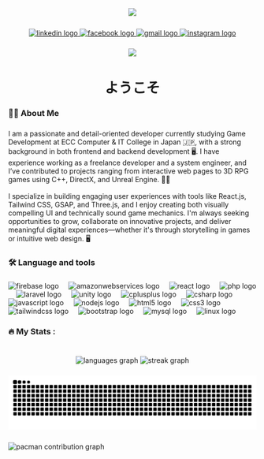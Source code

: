 <div align="center">
  <img height="150" src="https://media4.giphy.com/media/v1.Y2lkPTc5MGI3NjExcDN3dWxiZjV6cjFqaXRvZG54N3c3eXg3MWI1c3ZxanY0dDRrcW4zYyZlcD12MV9pbnRlcm5hbF9naWZfYnlfaWQmY3Q9Zw/t50xkytaTvhMvHLBhv/giphy.gif"  />
</div>

###

<div align="center">
  <a href="https://www.linkedin.com/in/hein-htet-naung-baa352178/" target="_blank">
    <img src="https://img.shields.io/static/v1?message=LinkedIn&logo=linkedin&label=&color=0077B5&logoColor=white&labelColor=&style=for-the-badge" height="25" alt="linkedin logo"  />
  </a>
  <a href="https://www.facebook.com/jstaurus/"  target="_blank"> 
    <img src="https://img.shields.io/static/v1?message=Facebook&logo=facebook&label=&color=1877F2&logoColor=white&labelColor=&style=for-the-badge" height="25" alt="facebook logo"  />
  </a>
  <a href="mailto:heinhtet9512@gmail.com" target="_blank">
    <img src="https://img.shields.io/static/v1?message=Gmail&logo=gmail&label=&color=D14836&logoColor=white&labelColor=&style=for-the-badge" height="25" alt="gmail logo"  />
  </a>
  <a href="https://www.instagram.com/tsukina_kaminari/" target="_blank">
    <img src="https://img.shields.io/static/v1?message=Instagram&logo=instagram&label=&color=E4405F&logoColor=white&labelColor=&style=for-the-badge" height="25" alt="instagram logo"  />
  </a>
</div>

###

<div align="center">
  <img src="https://visitor-badge.laobi.icu/badge?page_id=Rurouni1211.Rurouni1211&"  />
</div>

###

<h1 align="center">ようこそ</h1>

###

<h3 align="left">👩‍💻  About Me</h3>

###

<p align="left">I am a passionate and detail-oriented developer currently studying Game Development at ECC Computer & IT College in Japan 🇯🇵, with a strong background in both frontend and backend development 🖥. I have experience working as a freelance developer and a system engineer, and I’ve contributed to projects ranging from interactive web pages to 3D RPG games using C++, DirectX, and Unreal Engine. 👨‍💼<br><br>I specialize in building engaging user experiences with tools like React.js, Tailwind CSS, GSAP, and Three.js, and I enjoy creating both visually compelling UI and technically sound game mechanics. I'm always seeking opportunities to grow, collaborate on innovative projects, and deliver meaningful digital experiences—whether it's through storytelling in games or intuitive web design. 🖥</p>

###

<h3 align="left">🛠 Language and tools</h3>

###

<div align="left">
  <img src="https://cdn.jsdelivr.net/gh/devicons/devicon/icons/firebase/firebase-plain-wordmark.svg" height="40" alt="firebase logo"  />
  <img width="12" />
  <img src="https://cdn.jsdelivr.net/gh/devicons/devicon/icons/amazonwebservices/amazonwebservices-line-wordmark.svg" height="40" alt="amazonwebservices logo"  />
  <img width="12" />
  <img src="https://cdn.jsdelivr.net/gh/devicons/devicon/icons/react/react-original.svg" height="40" alt="react logo"  />
  <img width="12" />
  <img src="https://cdn.jsdelivr.net/gh/devicons/devicon/icons/php/php-original.svg" height="40" alt="php logo"  />
  <img width="12" />
  <img src="https://cdn.jsdelivr.net/gh/devicons/devicon/icons/laravel/laravel-original.svg" height="40" alt="laravel logo"  />
  <img width="12" />
  <img src="https://cdn.jsdelivr.net/gh/devicons/devicon/icons/unity/unity-original.svg" height="40" alt="unity logo"  />
  <img width="12" />
  <img src="https://cdn.jsdelivr.net/gh/devicons/devicon/icons/cplusplus/cplusplus-original.svg" height="40" alt="cplusplus logo"  />
  <img width="12" />
  <img src="https://cdn.jsdelivr.net/gh/devicons/devicon/icons/csharp/csharp-original.svg" height="40" alt="csharp logo"  />
  <img width="12" />
  <img src="https://cdn.jsdelivr.net/gh/devicons/devicon/icons/javascript/javascript-original.svg" height="40" alt="javascript logo"  />
  <img width="12" />
  <img src="https://cdn.jsdelivr.net/gh/devicons/devicon/icons/nodejs/nodejs-original.svg" height="40" alt="nodejs logo"  />
  <img width="12" />
  <img src="https://cdn.jsdelivr.net/gh/devicons/devicon/icons/html5/html5-original.svg" height="40" alt="html5 logo"  />
  <img width="12" />
  <img src="https://cdn.jsdelivr.net/gh/devicons/devicon/icons/css3/css3-original.svg" height="40" alt="css3 logo"  />
  <img width="12" />
  <img src="https://cdn.jsdelivr.net/gh/devicons/devicon/icons/tailwindcss/tailwindcss-original-wordmark.svg" height="40" alt="tailwindcss logo"  />
  <img width="12" />
  <img src="https://cdn.jsdelivr.net/gh/devicons/devicon/icons/bootstrap/bootstrap-original.svg" height="40" alt="bootstrap logo"  />
  <img width="12" />
  <img src="https://cdn.jsdelivr.net/gh/devicons/devicon/icons/mysql/mysql-original.svg" height="40" alt="mysql logo"  />
  <img width="12" />
  <img src="https://cdn.jsdelivr.net/gh/devicons/devicon/icons/linux/linux-original.svg" height="40" alt="linux logo"  />
</div>

###

<h3 align="left">🔥   My Stats :</h3>

###

<br clear="both">

<div align="center">
  <img src="https://github-readme-stats.vercel.app/api/top-langs?username=Rurouni1211&locale=en&hide_title=false&layout=compact&card_width=320&langs_count=12&theme=darcula&hide_border=true&order=2" height="150" alt="languages graph"  />
  <img src="https://streak-stats.demolab.com?user=Rurouni1211&locale=en&mode=daily&theme=dark&hide_border=false&border_radius=5&order=3" height="220" alt="streak graph"  />
</div>

###

<img src="https://raw.githubusercontent.com/Rurouni1211/Rurouni1211/output/snake.svg" alt="Snake animation" />

###

<picture>
  <source media="(prefers-color-scheme: dark)" srcset="https://raw.githubusercontent.com/Rurouni1211/Rurouni1211/output/pacman-contribution-graph-dark.svg">
  <source media="(prefers-color-scheme: light)" srcset="https://raw.githubusercontent.com/Rurouni1211/Rurouni1211/output/pacman-contribution-graph.svg">
  <img alt="pacman contribution graph" src="https://raw.githubusercontent.com/Rurouni1211/Rurouni1211/output/pacman-contribution-graph.svg">
</picture>

###
